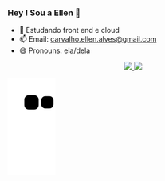 ### Hey ! Sou a Ellen 👋

- 🌱 Estudando front end e cloud
- 📫 Email: carvalho.ellen.alves@gmail.com
- 😄 Pronouns: ela/dela

<div align="center">
  <a href="https://github.com/alvesellen">
  <img height="180em" src="https://github-readme-stats.vercel.app/api?username=alvesellen&show_icons=true&theme=light&include_all_commits=true&count_private=true"/>
  <img height="180em" src="https://github-readme-stats.vercel.app/api/top-langs/?username=alvesellen&layout=compact&langs_count=7&theme=light"/>
</div>
   
  

 
 
  ![Snake animation](https://github.com/rafaballerini/rafaballerini/blob/output/github-contribution-grid-snake.svg)
 
